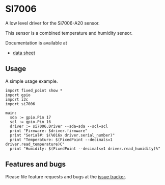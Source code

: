 # SI7006

A low level driver for the Si7006-A20 sensor.

This sensor is a combined temperature and humidity sensor.

Documentation is available at
* [data sheet][datasheet]

## Usage
A simple usage example.

``` toit
import fixed_point show *
import gpio
import i2c
import si7006

main:
  sda := gpio.Pin 17
  scl := gpio.Pin 16
  driver := si7006.Driver --sda=sda --scl=scl
  print "Firmware: $driver.firmware"
  print "Serial#: $(%016x driver.serial_number)"
  print "Temperature: $(FixedPoint --decimals=1 driver.read_temperature)C"
  print "Humidity: $(FixedPoint --decimals=1 driver.read_humidity)%"
```

## Features and bugs

Please file feature requests and bugs at the [issue tracker][tracker].

[datasheet]: https://www.silabs.com/documents/public/data-sheets/Si7006-A20.pdf
[tracker]: https://github.com/toitware/toit-si7006/issues
